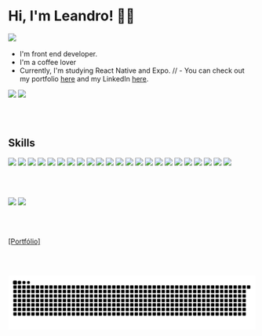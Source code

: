 # Hi, I'm Leandro! 🖖🏼
<img src="https://hits.seeyoufarm.com/api/count/incr/badge.svg?url=https%3A%2F%2Fgithub.com%2Falvesxdani&count_bg=%2379C83D&title_bg=%23555555&icon=&icon_color=%23E7E7E7&title=hits&edge_flat=false"/>

 - I'm front end developer.
 - I'm a coffee lover
 - Currently, I'm studying React Native and Expo.
// - You can check out my portfolio [here]() and my LinkedIn [here](https://www.linkedin.com/in/leandro-ribeiroc).

<div>
<img src="https://github-readme-stats.vercel.app/api?username=alvesxdani&hide=contribs&theme=radical" style="width: calc(100% - 50%);">
<img src="https://github-readme-stats.vercel.app/api/top-langs/?username=alvQesxdani&theme=radical&layout=compact" style="width: calc(100% - 50%);">
</div>

<br><br>

## Skills
<div>
<img src="https://cdn.jsdelivr.net/gh/devicons/devicon/icons/html5/html5-original-wordmark.svg" width="40"/>
<img src="https://cdn.jsdelivr.net/gh/devicons/devicon/icons/css3/css3-plain-wordmark.svg" width="40"/>
<img src="https://cdn.jsdelivr.net/gh/devicons/devicon/icons/javascript/javascript-plain.svg" width="40"/>
 <img src="https://cdn.jsdelivr.net/gh/devicons/devicon/icons/typescript/typescript-original.svg" width="40"/>
 <img src="https://cdn.jsdelivr.net/gh/devicons/devicon/icons/react/react-original.svg" width="40"/>
<img src="https://cdn.jsdelivr.net/gh/devicons/devicon@latest/icons/nextjs/nextjs-original.svg" width="40" />
<img src="https://cdn.jsdelivr.net/gh/devicons/devicon@latest/icons/vuejs/vuejs-original.svg" width="40" />
<img src="https://cdn.jsdelivr.net/gh/devicons/devicon@latest/icons/nuxtjs/nuxtjs-original.svg" width="40" />
<img src="https://cdn.jsdelivr.net/gh/devicons/devicon@latest/icons/jquery/jquery-original.svg" width="40" />
<img src="https://cdn.jsdelivr.net/gh/devicons/devicon@latest/icons/redux/redux-original.svg" width="40" />
 <img src="https://cdn.jsdelivr.net/gh/devicons/devicon/icons/sass/sass-original.svg" width="40"/>
<img src="https://cdn.jsdelivr.net/gh/devicons/devicon/icons/less/less-plain-wordmark.svg" width="40" />
<img src="https://cdn.jsdelivr.net/gh/devicons/devicon@latest/icons/bootstrap/bootstrap-original.svg" width="40" />
<img src="https://cdn.jsdelivr.net/gh/devicons/devicon@latest/icons/tailwindcss/tailwindcss-original.svg" width="40" />
<img src="https://cdn.jsdelivr.net/gh/devicons/devicon/icons/django/django-plain.svg" width="40"/>
<img src="https://cdn.jsdelivr.net/gh/devicons/devicon/icons/git/git-original.svg" width="40"/>
<img src="https://cdn.jsdelivr.net/gh/devicons/devicon/icons/npm/npm-original-wordmark.svg" width="40"/>
 <img src="https://cdn.jsdelivr.net/gh/devicons/devicon/icons/gulp/gulp-plain.svg" width="40"/>
 <img src="https://cdn.jsdelivr.net/gh/devicons/devicon/icons/grunt/grunt-line-wordmark.svg" width="40"/>
<img src="https://cdn.jsdelivr.net/gh/devicons/devicon@latest/icons/cypressio/cypressio-original.svg" width="40" />
 <img src="https://cdn.jsdelivr.net/gh/devicons/devicon@latest/icons/jest/jest-plain.svg" width="40" />
<img src="https://cdn.jsdelivr.net/gh/devicons/devicon@latest/icons/firebase/firebase-original.svg" width="40" />
<img src="https://cdn.jsdelivr.net/gh/devicons/devicon@latest/icons/prisma/prisma-original.svg" width="40" />
<!-- <img src="https://cdn.jsdelivr.net/gh/devicons/devicon@latest/icons/mongodb/mongodb-original-wordmark.svg" width="40" /> -->
<!-- <img src="https://cdn.jsdelivr.net/gh/devicons/devicon@latest/icons/express/express-original.svg" width="40" /> -->
</div>

<br><br>

<div>
  <a href = "mailto:danielamoreira.dev@gmail.com"><img src="https://img.shields.io/badge/-Email-%23333?style=for-the-badge&logo=gmail&logoColor=white" target="_blank"></a>
  <a href="https://www.linkedin.com/in/daniela-alvesm" target="_blank"><img src="https://img.shields.io/badge/-LinkedIn-%230077B5?style=for-the-badge&logo=linkedin&logoColor=white" target="_blank"></a> 
</div>

<br><br>

<div>
<a href="">[Portfólio]</a>
</div>

<br><br>

![Snake animation](https://github.com/alvesxdani/alvesxdani/blob/output/github-contribution-grid-snake-dark.svg)
